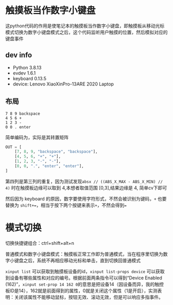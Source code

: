 # 触摸板当作数字小键盘

这python代码的作用是使笔记本的触摸板当作数字小键盘，即触摸板从移动光标模式切换为数字小键盘模式之后，这个代码监听用户触摸的位置，然后模拟对应的键盘事件

## dev info

- Python 3.8.13
- evdev 1.6.1
- keyboard 0.13.5
- device: Lenovo XiaoXinPro-13ARE 2020 Laptop

## 布局

```
7 8 9 backspace
4 5 6 +
1 2 3 -
0 0 . enter
```

简单编码为，实际是其转置矩阵

```python
OUT = [
    [7, 8, 9, "backspace", "backspace"],
    [4, 5, 6, "+", "+"],
    [1, 2, 3, "-", "-"],
    [0, 0, ".", "enter", "enter"],
]
```

第四列是第三列的重复，因为测试发现`absx // ((ABS_X_MAX - ABS_X_MIN) // 4)` 时在触摸板边缘可以取到 4,本想者取值范围 [0,3],结果边缘是 4, 简单cv下即可

然后因为 keyboard 的原因，数字要使用字符形式，不然会被识别为键码，`+` 也要替换为 `shift+=`，相当于按下两个按键来表示`+`，不然会得到`=`

# 模式切换

切换快捷键组合：ctrl+shift+alt+n

普通模式和数字小键盘模式：触摸板正常工作即为普通模式，当在程序里切换为数字小键盘之后，系统不再相应移动光标和单击，直到切换回普通模式

`xinput list` 可以获取到触摸板设备的id，`xinput list-props device` 可以获取到设备有哪些属性和对应的编号。根据前面两条指令可以得到“Device Enabled (162)”，`xinput set-prop 14 162 0`的意思是把设备14（因设备而异，我的触控板ID是14），162就是前面得到的属性，0就是关闭这个属性（1是开启），实测表明：关闭该属性不能移动鼠标，按钮无效、滚动无效，但是可以响应多指事件。

